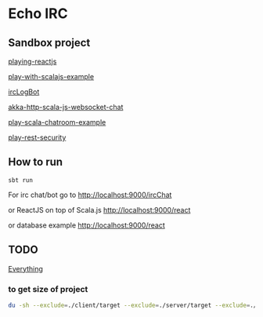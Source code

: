 
# Echo IRC

## Sandbox project
[playing-reactjs](https://github.com/knoldus/playing-reactjs)

[play-with-scalajs-example](https://github.com/vmunier/play-with-scalajs-example/)

[ircLogBot](https://github.com/Jiri-Kremser/ircLogBot)

[akka-http-scala-js-websocket-chat](https://github.com/jrudolph/akka-http-scala-js-websocket-chat)

[play-scala-chatroom-example](https://github.com/playframework/play-scala-chatroom-example)

[play-rest-security](https://github.com/jamesward/play-rest-security)

## How to run

```
sbt run
```

For irc chat/bot go to [http://localhost:9000/ircChat](http://localhost:9000/ircChat)

or ReactJS on top of Scala.js [http://localhost:9000/react](http://localhost:9000/react)

or database example [http://localhost:9000/react](http://localhost:9000)

## TODO
[Everything](https://en.wikipedia.org/wiki/Everything)

### to get size of project
```bash
du -sh --exclude=./client/target --exclude=./server/target --exclude=./target --exclude=./shared/.js --exclude=./shared/.jvm --exclude=./project/target --exclude=./project/project --exclude=./.idea --exclude=./server/public/images --exclude=./server/public/javascripts/flot ./
```

